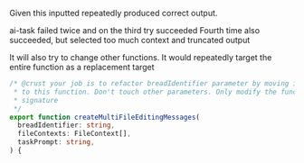 Given this inputted repeatedly produced correct output.

ai-task failed twice and on the third try succeeded
Fourth time also succeeded, but selected too much context and truncated output

It will also try to change other functions. It would repeatedly target the entire function as a replacement target

```ts
/* @crust your job is to refactor breadIdentifier parameter by moving it into a configuration object argument passed as the last argument
 * to this function. Don't touch other parameters. Only modify the function
 * signature
 */
export function createMultiFileEditingMessages(
  breadIdentifier: string,
  fileContexts: FileContext[],
  taskPrompt: string,
) {

```
